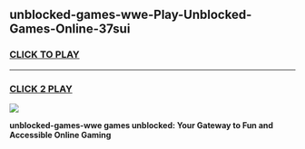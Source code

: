 
## unblocked-games-wwe-Play-Unblocked-Games-Online-37sui
<h3>
<a href="https://premium76.site?title=unblocked-games-wwe&ref=25A">CLICK TO PLAY</a></h3>
<hr>

<h3>
<a href="https://premium76.site?title=unblocked-games-wwe&ref=25A">CLICK 2 PLAY</a>
  
</h3>

<a href="https://premium76.site?title=unblocked-games-wwe&ref=25A"><img src="https://clearcache.store/games.png"></a>


**unblocked-games-wwe games unblocked: Your Gateway to Fun and Accessible Online Gaming**
